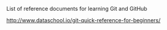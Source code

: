 List of reference documents for learning Git and GitHub

http://www.dataschool.io/git-quick-reference-for-beginners/